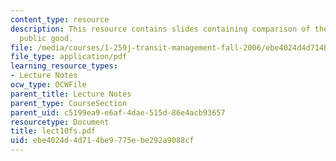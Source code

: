 ```yaml
---
content_type: resource
description: This resource contains slides containing comparison of the bakery versus
  public good.
file: /media/courses/1-259j-transit-management-fall-2006/ebe4024d4d714be9775ebe292a9088cf_lect10fs.pdf
file_type: application/pdf
learning_resource_types:
- Lecture Notes
ocw_type: OCWFile
parent_title: Lecture Notes
parent_type: CourseSection
parent_uid: c5199ea9-e6af-4dae-515d-86e4acb93657
resourcetype: Document
title: lect10fs.pdf
uid: ebe4024d-4d71-4be9-775e-be292a9088cf
---
```

